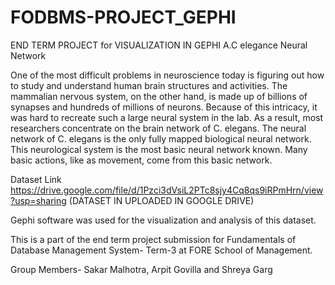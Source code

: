 # FODBMS-PROJECT_GEPHI
END TERM PROJECT for VISUALIZATION IN GEPHI
A.C elegance Neural Network

One of the most difficult problems in neuroscience today is figuring out how to study and understand human brain structures and activities. The mammalian nervous system, on the other hand, is made up of billions of synapses and hundreds of millions of neurons. Because of this intricacy, it was hard to recreate such a large neural system in the lab. As a result, most researchers concentrate on the brain network of C. elegans. The neural network of C. elegans is the only fully mapped biological neural network. This neurological system is the most basic neural network known. Many basic actions, like as movement, come from this basic network.


Dataset Link https://drive.google.com/file/d/1Pzci3dVsiL2PTc8sjy4Cq8qs9iRPmHrn/view?usp=sharing
(DATASET IN UPLOADED IN GOOGLE DRIVE)

Gephi software was used for the visualization and analysis of this dataset.

This is a part of the end term project submission for Fundamentals of Database Management System- Term-3 at FORE School of Management.

Group Members- Sakar Malhotra, Arpit Govilla and Shreya Garg
